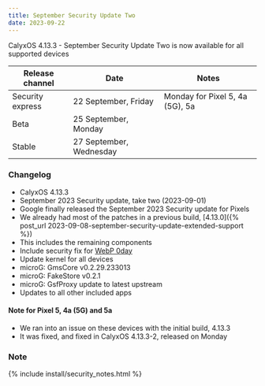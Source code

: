 ```yaml
---
title: September Security Update Two
date: 2023-09-22
---
```


CalyxOS 4.13.3 - September Security Update Two is now available for all supported devices

| Release channel  | Date   | Notes |
| ---------------- | ------ | ----- |
| Security express | 22 September, Friday | Monday for Pixel 5, 4a (5G), 5a |
| Beta | 25 September, Monday | |
| Stable | 27 September, Wednesday | |

### Changelog
* CalyxOS 4.13.3
* September 2023 Security update, take two (2023-09-01)
* Google finally released the September 2023 Security update for Pixels
* We already had most of the patches in a previous build, [4.13.0]({% post_url 2023-09-08-september-security-update-extended-support %})
* This includes the remaining components
* Include security fix for [WebP 0day](https://blog.isosceles.com/the-webp-0day/)
* Update kernel for all devices
* microG: GmsCore v0.2.29.233013
* microG: FakeStore v0.2.1
* microG: GsfProxy update to latest upstream
* Updates to all other included apps

#### Note for Pixel 5, 4a (5G) and 5a
* We ran into an issue on these devices with the initial build, 4.13.3
* It was fixed, and fixed in CalyxOS 4.13.3-2, released on Monday

### Note

{% include install/security_notes.html %}
